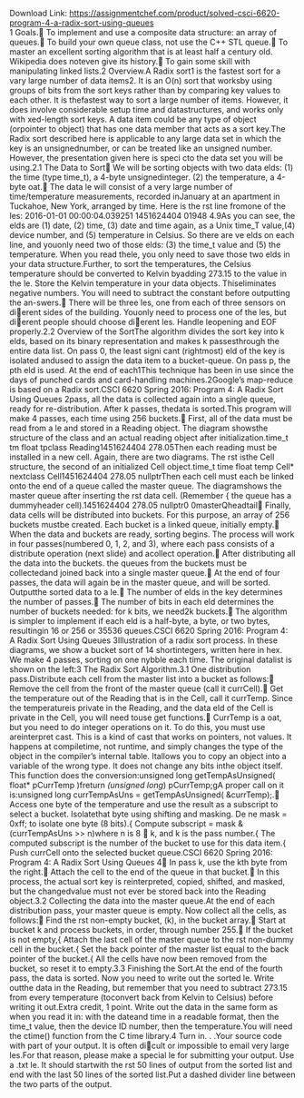 Download Link: https://assignmentchef.com/product/solved-csci-6620-program-4-a-radix-sort-using-queues
<br>
1 Goals.&#xf; To implement and use a composite data structure: an array of queues.&#xf; To build your own queue class, not use the C++ STL queue.&#xf; To master an excellent sorting algorithm that is at least half a century old. Wikipedia does noteven give its history.&#xf; To gain some skill with manipulating linked lists.2 Overview.A Radix sort1 is the fastest sort for a vary large number of data items2. It is an O(n) sort that worksby using groups of bits from the sort keys rather than by comparing key values to each other. It is thefastest way to sort a large number of items. However, it does involve considerable setup time and datastructures, and works only with xed-length sort keys. A data item could be any type of object (orpointer to object) that has one data member that acts as a sort key.The Radix sort described here is applicable to any large data set in which the key is an unsignednumber, or can be treated like an unsigned number. However, the presentation given here is speci cto the data set you will be using.2.1 The Data to Sort&#xf; We will be sorting objects with two data elds: (1) the time (type time_t), a 4-byte unsignedinteger. (2) the temperature, a 4-byte oat.&#xf; The data le will consist of a very large number of time/temperature measurements, recorded inJanuary at an apartment in Tuckahoe, New York, arranged by time. Here is the rst line fromone of the les: 2016-01-01 00:00:04.039251 1451624404 01948 4.9As you can see, the elds are (1) date, (2) time, (3) date and time again, as a Unix time_T value,(4) device number, and (5) temperature in Celsius. So there are ve elds on each line, and youonly need two of those elds: (3) the time_t value and (5) the temperature. When you read thele, you only need to save those two elds in your data structure.Further, to sort the temperatures, the Celsius temperature should be converted to Kelvin byadding 273.15 to the value in the le. Store the Kelvin temperature in your data objects. Thiseliminates negative numbers. You will need to subtract the constant before outputting the an-swers.&#xf; There will be three les, one from each of three sensors on di&#xb;erent sides of the building. Youonly need to process one of the les, but di&#xb;erent people should choose di&#xb;erent les. Handle leopening and EOF properly.2.2 Overview of the SortThe algorithm divides the sort key into k elds, based on its binary representation and makes k passesthrough the entire data list. On pass 0, the least signi cant (rightmost) eld of the key is isolated andused to assign the data item to a bucket-queue. On pass p, the pth eld is used. At the end of each1This technique has been in use since the days of punched cards and card-handling machines.2Google’s map-reduce is based on a Radix sort.CSCI 6620 Spring 2016: Program 4: A Radix Sort Using Queues 2pass, all the data is collected again into a single queue, ready for re-distribution. After k passes, thedata is sorted.This program will make 4 passes, each time using 256 buckets.&#xf; First, all of the data must be read from a le and stored in a Reading object. The diagram showsthe structure of the class and an actual reading object after initialization.time_t tm float tpclass Reading1451624404 278.05Then each reading must be installed in a new cell. Again, there are two diagrams. The rst isthe Cell structure, the second of an initialized Cell object.time_t time float temp Cell* nextclass Cell1451624404 278.05 nullptrThen each cell must each be linked onto the end of a queue called the master queue. The diagramshows the master queue after inserting the rst data cell. (Remember { the queue has a dummyheader cell).1451624404 278.05 nullptr0 0masterQheadtail&#xf; Finally, data cells will be distributed into buckets. For this purpose, an array of 256 buckets mustbe created. Each bucket is a linked queue, initially empty.&#xf; When the data and buckets are ready, sorting begins. The process will work in four passes(numbered 0, 1, 2, and 3), where each pass consists of a distribute operation (next slide) and acollect operation.&#xf; After distributing all the data into the buckets. the queues from the buckets must be collectedand joined back into a single master queue.&#xf; At the end of four passes, the data will again be in the master queue, and will be sorted. Outputthe sorted data to a le.&#xf; The number of elds in the key determines the number of passes.&#xf; The number of bits in each eld determines the number of buckets needed: for k bits, we need2k buckets.&#xf; The algorithm is simpler to implement if each eld is a half-byte, a byte, or two bytes, resultingin 16 or 256 or 35536 queues.CSCI 6620 Spring 2016: Program 4: A Radix Sort Using Queues 3Illustration of a radix sort process. In these diagrams, we show a bucket sort of 14 shortintegers, written here in hex. We make 4 passes, sorting on one nybble each time. The original datalist is shown on the left:3 The Radix Sort Algorithm.3.1 One distribution pass.Distribute each cell from the master list into a bucket as follows:&#xf; Remove the cell from the front of the master queue (call it currCell).&#xf; Get the temperature out of the Reading that is in the Cell, call it currTemp. Since the temperatureis private in the Reading, and the data eld of the Cell is private in the Cell, you will need touse get functions.&#xf; CurrTemp is a oat, but you need to do integer operations on it. To do this, you must use areinterpret cast. This is a kind of cast that works on pointers, not values. It happens at compiletime, not runtime, and simply changes the type of the object in the compiler’s internal table. Itallows you to copy an object into a variable of the wrong type. It does not change any bits inthe object itself. This function does the conversion:unsigned long getTempAsUnsigned( float* pCurrTemp )freturn *(unsigned long*) pCurrTemp;gA proper call on it is:unsigned long currTempAsUns = getTempAsUnsigned( &amp;currTemp);.&#xf; Access one byte of the temperature and use the result as a subscript to select a bucket. Isolatethat byte using shifting and masking. De ne mask = 0xff; to isolate one byte (8 bits).{ Compute subscript = mask &amp; (currTempAsUns &gt;&gt; n)where n is 8 &#x3; k, and k is the pass number.{ The computed subscript is the number of the bucket to use for this data item.{ Push currCell onto the selected bucket queue.CSCI 6620 Spring 2016: Program 4: A Radix Sort Using Queues 4&#xf; In pass k, use the kth byte from the right.&#xf; Attach the cell to the end of the queue in that bucket.&#xf; In this process, the actual sort key is reinterpreted, copied, shifted, and masked, but the changedvalue must not ever be stored back into the Reading object.3.2 Collecting the data into the master queue.At the end of each distribution pass, your master queue is empty. Now collect all the cells, as follows:&#xf; Find the rst non-empty bucket, (k), in the bucket array.&#xf; Start at bucket k and process buckets, in order, through number 255.&#xf; If the bucket is not empty,{ Attach the last cell of the master queue to the rst non-dummy cell in the bucket.{ Set the back pointer of the master list equal to the back pointer of the bucket.{ All the cells have now been removed from the bucket, so reset it to empty.3.3 Finishing the Sort.At the end of the fourth pass, the data is sorted. Now you need to write out the sorted le. Write outthe data in the Reading, but remember that you need to subtract 273.15 from every temperature (toconvert back from Kelvin to Celsius) before writing it out.Extra credit, 1 point. Write out the data in the same form as when you read it in: with the dateand time in a readable format, then the time_t value, then the device ID number, then the temperature.You will need the ctime() function from the C time library.4 Turn in. . .Your source code with part of your output. It is often di&#xe;cult or impossible to email very large les.For that reason, please make a special le for submitting your output. Use a .txt le. It should startwith the rst 50 lines of output from the sorted list and end with the last 50 lines of the sorted list.Put a dashed divider line between the two parts of the output.